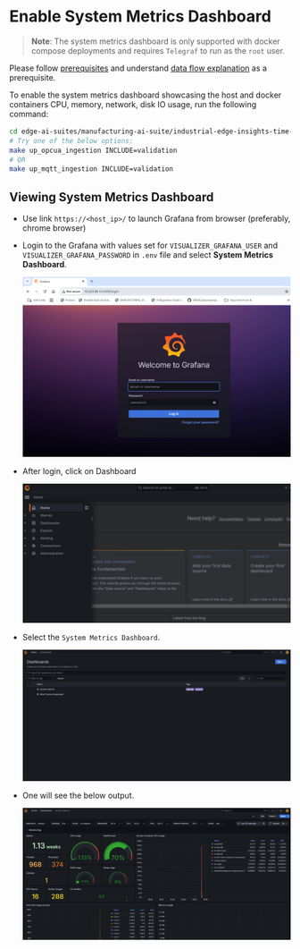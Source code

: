 # Enable System Metrics Dashboard

> **Note**: The system metrics dashboard is only supported with docker compose deployments and requires `Telegraf` to run as the `root` user.

Please follow [prerequisites](./get-started.md#configure-docker) and understand [data flow explanation](./get-started.md#data-flow-explanation) as
a prerequisite.

To enable the system metrics dashboard showcasing the host and docker containers CPU, memory, network, disk IO usage, run the following command:

```bash
cd edge-ai-suites/manufacturing-ai-suite/industrial-edge-insights-time-series/ # path relative to git clone folder
# Try one of the below options:
make up_opcua_ingestion INCLUDE=validation
# OR
make up_mqtt_ingestion INCLUDE=validation
```

##  Viewing System Metrics Dashboard

- Use link `https://<host_ip>/` to launch Grafana from browser (preferably, chrome browser)

- Login to the Grafana with values set for `VISUALIZER_GRAFANA_USER` and `VISUALIZER_GRAFANA_PASSWORD`
    in `.env` file and select **System Metrics Dashboard**.

    ![Grafana login](./_images/login_wt.png)

- After login, click on Dashboard 

    ![Menu view](./_images/dashboard.png)

- Select the `System Metrics Dashboard`.

    ![List all dashboard](./_images/list_all_dashboard.png)

- One will see the below output.

    ![System Metrics Dashboard](./_images/system_metrics_dashboard.png)